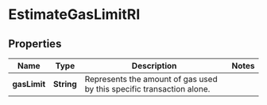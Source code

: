 

# EstimateGasLimitRI


## Properties

| Name | Type | Description | Notes |
|------------ | ------------- | ------------- | -------------|
|**gasLimit** | **String** | Represents the amount of gas used by this specific transaction alone. |  |



